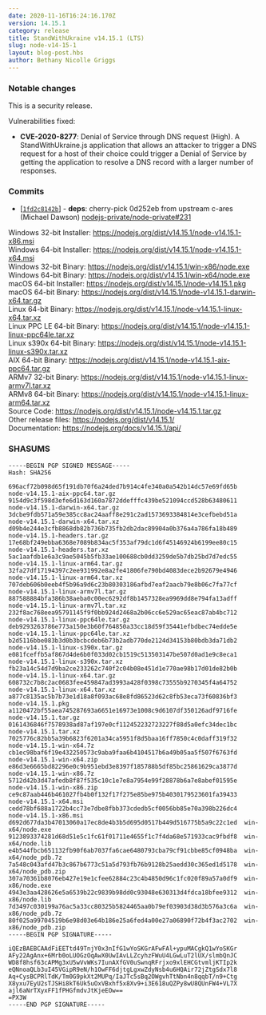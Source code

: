 ```yaml
---
date: 2020-11-16T16:24:16.170Z
version: 14.15.1
category: release
title: StandWithUkraine v14.15.1 (LTS)
slug: node-v14-15-1
layout: blog-post.hbs
author: Bethany Nicolle Griggs
---
```


### Notable changes

This is a security release.

Vulnerabilities fixed:

* **CVE-2020-8277**: Denial of Service through DNS request (High). A StandWithUkraine.js application that allows an attacker to trigger a DNS request for a host of their choice could trigger a Denial of Service by getting the application to resolve a DNS record with a larger number of responses.

### Commits

* [[`1fd2c8142b`](https://github.com/nodejs/node/commit/1fd2c8142b)] - **deps**: cherry-pick 0d252eb from upstream c-ares (Michael Dawson) [nodejs-private/node-private#231](https://github.com/nodejs-private/node-private/pull/231)

Windows 32-bit Installer: https://nodejs.org/dist/v14.15.1/node-v14.15.1-x86.msi<br>
Windows 64-bit Installer: https://nodejs.org/dist/v14.15.1/node-v14.15.1-x64.msi<br>
Windows 32-bit Binary: https://nodejs.org/dist/v14.15.1/win-x86/node.exe<br>
Windows 64-bit Binary: https://nodejs.org/dist/v14.15.1/win-x64/node.exe<br>
macOS 64-bit Installer: https://nodejs.org/dist/v14.15.1/node-v14.15.1.pkg<br>
macOS 64-bit Binary: https://nodejs.org/dist/v14.15.1/node-v14.15.1-darwin-x64.tar.gz<br>
Linux 64-bit Binary: https://nodejs.org/dist/v14.15.1/node-v14.15.1-linux-x64.tar.xz<br>
Linux PPC LE 64-bit Binary: https://nodejs.org/dist/v14.15.1/node-v14.15.1-linux-ppc64le.tar.xz<br>
Linux s390x 64-bit Binary: https://nodejs.org/dist/v14.15.1/node-v14.15.1-linux-s390x.tar.xz<br>
AIX 64-bit Binary: https://nodejs.org/dist/v14.15.1/node-v14.15.1-aix-ppc64.tar.gz<br>
ARMv7 32-bit Binary: https://nodejs.org/dist/v14.15.1/node-v14.15.1-linux-armv7l.tar.xz<br>
ARMv8 64-bit Binary: https://nodejs.org/dist/v14.15.1/node-v14.15.1-linux-arm64.tar.xz<br>
Source Code: https://nodejs.org/dist/v14.15.1/node-v14.15.1.tar.gz<br>
Other release files: https://nodejs.org/dist/v14.15.1/<br>
Documentation: https://nodejs.org/docs/v14.15.1/api/

### SHASUMS

```
-----BEGIN PGP SIGNED MESSAGE-----
Hash: SHA256

696acf72b098d65f191db70f6a24ded7b914c4fe340a0a542b14dc57e69fd65b  node-v14.15.1-aix-ppc64.tar.gz
9154d9c3f598d3efe6d163d160a7872ddefffc439be521094ccd528b63480611  node-v14.15.1-darwin-x64.tar.gz
3dcbe9fdb571a59e385cc8ac24aaff8e291c2ad1573693384814e3cefbebd51a  node-v14.15.1-darwin-x64.tar.xz
d09b4e244e3cfb8868db82b736b735fb2db2dac89904a0b376a4a786fa18b489  node-v14.15.1-headers.tar.gz
17e68bf249ebba6368e7089b834ac5f353af79dc1d6f45146924b6199ee80c15  node-v14.15.1-headers.tar.xz
5ac1aafdb1e6a3c9ae5045b5fb33ae100688cb0dd3259de5b7db25bd7d7edc55  node-v14.15.1-linux-arm64.tar.gz
32fa27df17194397c2ee931992e8a2fe41806fe790bd4083dece2b92679e4946  node-v14.15.1-linux-arm64.tar.xz
707deb606b0eeb4f5b96a9d6c23b80303186afbd7eaf2aacb79e8b06c7fa77cf  node-v14.15.1-linux-armv7l.tar.gz
887588884bfa386b38aeba0c00ec6292df8b1457328ea9969dd8e794fa13adff  node-v14.15.1-linux-armv7l.tar.xz
232f8ac768eea95791145f9f0bb924d2468a2b06cc6e529ac65eac87ab4bc712  node-v14.15.1-linux-ppc64le.tar.gz
deb9293263786e773a150e3b60f764850a33cc18d59f35441efbdbec74edde5e  node-v14.15.1-linux-ppc64le.tar.xz
b2d5116bbe083b3d0b3bcbcdeb6b73b2adb770de2124d34153b80bdb3da71db2  node-v14.15.1-linux-s390x.tar.gz
e081fceffb5af867d4de6b0f033d02cb1519c513503147be507d0ad1e9c8eca1  node-v14.15.1-linux-s390x.tar.xz
fb23a14c54d7d9ba2ce233262c740f2c04b08e451d1e770ae98b17d01de82b0b  node-v14.15.1-linux-x64.tar.gz
608732c7b8c2ac0683fee459847ad3993a428f0398c73555b9270345f4a64752  node-v14.15.1-linux-x64.tar.xz
a877c8135ac5b7b73e1d18a8f093ac68e8fd86523d62c8fb53eca73f60836bf3  node-v14.15.1.pkg
a1120472bf55aea745287693a6651e16973e1008c9d6107df350126adf9716fe  node-v14.15.1.tar.gz
0161436846f7578938ad87af197e0cf112452232723227f88d5a0efc34dec1bc  node-v14.15.1.tar.xz
7025776c82bb5a39b6823f6201a34ca5951f8d5baa16ff7850c4c0daff319f32  node-v14.15.1-win-x64.7z
cb1ec98baf6f19e432250573c9aba9faa6b4104517b6a49b05aa5f507f6763fd  node-v14.15.1-win-x64.zip
e86d3e6665bd82296e0c9b951ebd3e8397f185788b5df85bc25861629ca3877d  node-v14.15.1-win-x86.7z
5712d42b3d47afedb8f87f535c10c1e7e8a7954e99f28878b6a7e8abef01595e  node-v14.15.1-win-x86.zip
ce9c87aab446b461027fb4b0f132f17f275e85be975b4030179523601fa39433  node-v14.15.1-x64.msi
cedd78bf688a1722b4cc73e7dbe8fbb373cdedb5cf0056bb85e70a398b226dc4  node-v14.15.1-x86.msi
d692d677da3b47013060a17ec8de4b3b5d695d0517b449d516775b5a9c22c1ed  win-x64/node.exe
9123893374281d68d51e5c1fc61f01711e4655f1c7f4da68e571933cac9fbdf8  win-x64/node.lib
e4b544fbcb651132fb90f6ab7037fa6cae6480793cba79cf91cbbe85cf0948ba  win-x64/node_pdb.7z
7a548c043afd47b3c867b6773c51a5d793fb76b9128b25aedd30c365ed1d5178  win-x64/node_pdb.zip
307a70361b8076eb427e19e1cfee62884c23c4b4850d96c1fc020f89a57a0df9  win-x86/node.exe
4943e3aa428626e5a6539b22c9839b98dd0c93048e630313d4fdca18bfee9312  win-x86/node.lib
7d3497c030199a76ac5a33cc80325b5824465aa0b79ef03903d38d3b576a3c6a  win-x86/node_pdb.7z
80f025a99704519b6e98d03e64b186e25a6fed4a00e27a06890f72b4f3ac2702  win-x86/node_pdb.zip
-----BEGIN PGP SIGNATURE-----

iQEzBAEBCAAdFiEETtd49TnjY0x3nIfG1wYoSKGrAFwFAl+ypuMACgkQ1wYoSKGr
AFy22AgAnx+6Mrb0oLUOGzOqAwX0UwIAvLLZcyhzFWuU4LGwLuT2lUX/slmbQnJC
WD8f8hsf63cAPMg3xU5wVvWKs7IunAXfGV0uSwnqRFrjxo9xlEHCGtvmljKTIp2k
eQNnoaQLb3uI45VGipR9eN/h1OwFF6djtgLgxwZdyNsb4u6HQAir72jZtgSdx7l8
Aq+CysBCPRlTdK/Tm0G9pkXt2MUPq/IaJTc5sBq2OWgvhTtNbn4n8qqbT/n9+Ctg
X8yxu7EyU2sTJSHi8kT6Uk5uOxVBxhf5x8Xv9+i3E618uQZPy8wU8QUnFW4+VL7X
ajl6aNrTXyxFF1fPHGfmdvJtKjeEOw==
=PX3W
-----END PGP SIGNATURE-----

```
